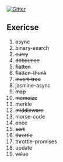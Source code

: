 [![Gitter][gitter-image]][gitter-url]

## Exericse

1. ~~async~~
2. binary-search
3. ~~curry~~
4. ~~debounce~~
5. ~~flatten~~
6. ~~flatten-thunk~~
7. ~~invert-tree~~
8. jasmine-async
9. ~~map~~
10. ~~memoize~~
11. merkle
12. ~~middleware~~
13. morse-code
14. ~~once~~
15. ~~sort~~
16. ~~throttle~~
17. throttle-promises
18. update
19. ~~value~~

[gitter-image]: https://badges.gitter.im/Join%20Chat.svg
[gitter-url]: https://gitter.im/kolodny/exercises
